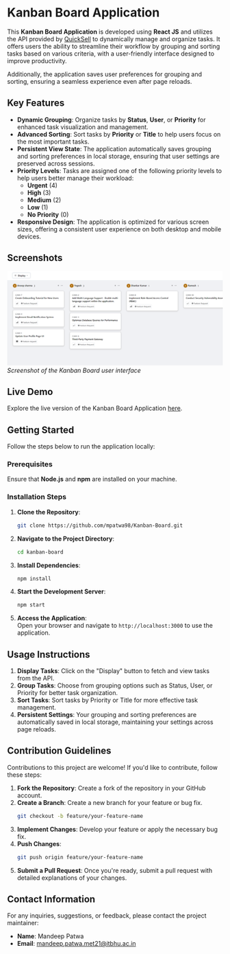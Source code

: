 # Kanban Board Application

This **Kanban Board Application** is developed using **React JS** and utilizes the API provided by [QuickSell](https://api.quicksell.co/v1/internal/frontend-assignment) to dynamically manage and organize tasks. It offers users the ability to streamline their workflow by grouping and sorting tasks based on various criteria, with a user-friendly interface designed to improve productivity.

Additionally, the application saves user preferences for grouping and sorting, ensuring a seamless experience even after page reloads.

## Key Features

- **Dynamic Grouping**: Organize tasks by **Status**, **User**, or **Priority** for enhanced task visualization and management.
- **Advanced Sorting**: Sort tasks by **Priority** or **Title** to help users focus on the most important tasks.
- **Persistent View State**: The application automatically saves grouping and sorting preferences in local storage, ensuring that user settings are preserved across sessions.
- **Priority Levels**: Tasks are assigned one of the following priority levels to help users better manage their workload:
  - **Urgent** (4)
  - **High** (3)
  - **Medium** (2)
  - **Low** (1)
  - **No Priority** (0)
- **Responsive Design**: The application is optimized for various screen sizes, offering a consistent user experience on both desktop and mobile devices.

## Screenshots

![Kanban Board Interface](./screenshots/home.png)  
*Screenshot of the Kanban Board user interface*  

## Live Demo

Explore the live version of the Kanban Board Application [here](https://kanban-board-one-virid.vercel.app/).

## Getting Started

Follow the steps below to run the application locally:

### Prerequisites
Ensure that **Node.js** and **npm** are installed on your machine.

### Installation Steps

1. **Clone the Repository**:
    ```bash
    git clone https://github.com/mpatwa98/Kanban-Board.git
    ```

2. **Navigate to the Project Directory**:
    ```bash
    cd kanban-board
    ```

3. **Install Dependencies**:
    ```bash
    npm install
    ```

4. **Start the Development Server**:
    ```bash
    npm start
    ```

5. **Access the Application**:  
   Open your browser and navigate to `http://localhost:3000` to use the application.

## Usage Instructions

1. **Display Tasks**: Click on the "Display" button to fetch and view tasks from the API.
2. **Group Tasks**: Choose from grouping options such as Status, User, or Priority for better task organization.
3. **Sort Tasks**: Sort tasks by Priority or Title for more effective task management.
4. **Persistent Settings**: Your grouping and sorting preferences are automatically saved in local storage, maintaining your settings across page reloads.

## Contribution Guidelines

Contributions to this project are welcome! If you'd like to contribute, follow these steps:

1. **Fork the Repository**: Create a fork of the repository in your GitHub account.
2. **Create a Branch**: Create a new branch for your feature or bug fix.
    ```bash
    git checkout -b feature/your-feature-name
    ```
3. **Implement Changes**: Develop your feature or apply the necessary bug fix.
4. **Push Changes**:
    ```bash
    git push origin feature/your-feature-name
    ```
5. **Submit a Pull Request**: Once you're ready, submit a pull request with detailed explanations of your changes.

## Contact Information

For any inquiries, suggestions, or feedback, please contact the project maintainer:

- **Name**: Mandeep Patwa
- **Email**: [mandeep.patwa.met21@itbhu.ac.in](mailto:mandeep.patwa.met21@itbhu.ac.in)

